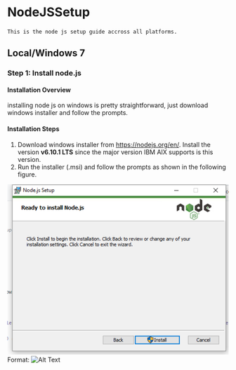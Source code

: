 # NodeJSSetup

    
    This is the node js setup guide accross all platforms.

## Local/Windows 7

### Step 1: Install node.js
 
 #### Installation Overview
 
 installing node js on windows is pretty straightforward, just download windows installer and follow the prompts.
 
 #### Installation Steps
 
 1. Download windows installer from https://nodejs.org/en/. Install the version **v6.10.1 LTS** since the major version IBM AIX supports is this version.
 2. Run the installer (.msi) and follow the prompts as shown in the following figure.
 
 ![Install wizard](/nodeinstall.PNG)
  Format: ![Alt Text](url)
